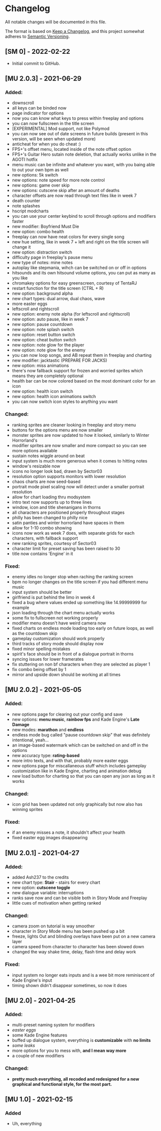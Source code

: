 # Changelog
All notable changes will be documented in this file.

The format is based on [Keep a Changelog](https://keepachangelog.com/en/1.0.0/),
and this project somewhat adheres to [Semantic Versioning](https://semver.org/spec/v2.0.0.html).

## [SM 0] - 2022-02-22
* Initial commit to GitHub.

## [MU 2.0.3] - 2021-06-29
### Added:
* downscroll
* all keys can be binded now
* page indicator for options
* now you can know what keys to press within freeplay and options
* you can now fullscreen in the title screen
* [EXPERIMENTAL] Mod support, not like Polymod
* you can now see out of date screens in future builds (present in this version, will be seen when updated more)
* anticheat for when you do cheat :)
* FPS+'s offset menu, located inside of the note offset option
* FPS+'s Guitar Hero sutain note deletion, that actually works unlike in the AGOTI hotfix
* menu music can be infinite and whatever you want, with you baing able to out your own bpm as well
* new options: 5k switch
* new options: note speed for more note control
* new options: game over skip
* new options: cutscene skip after an amount of deaths
* character offsets are now read through text files like in week 7
* death counter
* note splashes
* hscript modcharts
* you can use your center keybind to scroll through options and modifiers faster
* new modifier: Boyfriend Must Die
* new option: combo health
* freeplay can now have neat colors for every single song
* new hue setting, like in week 7 + left and right on the title screen will change it
* new option: distraction switch
* difficulty page in freeplay's pause menu
* new type of notes: mine notes
* autoplay like stepmania, wihch can be switched on or off in options
* hitsounds and its own hitsound volume options, you can put as many as you like
* chromakey options for easy greenscreen, courtesy of TentaRJ
* restart function for the title screen (CTRL + R)
* new option: background alpha
* new chart types: dual arrow, dual chaos, wave
* more easter eggs
* leftscroll and rightscroll
* new option: enemy note alpha (for leftscroll and rightscroll)
* new option: auto pause, like in week 7
* new option: pause countdown
* new option: note splash switch
* new option: reset button switch
* new option: cheat button switch
* new option: note glow for the player
* new option: note glow for the enemy
* you can now loop songs, and AB repeat them in freeplay and charting
* new modifier: jacktastic (PREPARE FOR JACKS)
* new option: miss animations
* there's now fallback support for frozen and worried sprites which means they are completely optional
* health bar can be now colored based on the most dominant color for an icon
* new option: health icon switch
* new option: health icon animations switch
* you can now switch icon styles to anything you want

### Changed:
* ranking sprites are cleaner looking in freeplay and story menu
* buttons for the options menu are now smaller
* monster sprites are now updated to how it looked, similarly to Winter Horrorland's
* modifier sprites are now smaller and more compact so you can see more options available
* sustain notes wiggle around on beat
* input system is much more generous when it comes to hitting notes
* window's resizable now
* icons no longer look bad, drawn by Sector03
* resolution option supports monitors with lower resolution
* chaos charts are now seed-based
* portrait mode pixel scaling now will detect under a smaller portrait resolution
* allow for chart loading thru modsystem
* intro text now supports up to three lines
* window, icon and title shenanigans in thorns
* all characters are positioned properly throughout stages
* philly has been changed to philly nice
* satin panties and winter horrorland have spaces in them
* allow for 1-10 combo showing
* icons now work as week 7 does, with separate grids for each characters, with fallback support
* new ranking sprites, courtesy of Sector03
* character limit for preset saving has been raised to 30
* title now contains 'Engine' in it

### Fixed:
* enemy idles no longer stop when raching the ranking screen
* bpm no longer changes on the title screen if you had different menu music
* input system should be better
* girlfriend is put behind the limo in week 4
* fixed a bug where values ended up something like 14.99999999 for example
* json loading through the chart menu actually works
* some fix to fullscreen not working properly
* modifier menu doesn't have weird camera now
* fixed charts on endless mode loading too early on future loops, as well as the countdown skip
* gameplay customization should work properly
* third tracks of story mode should display now
* fixed minor spelling mistakes
* spirit's face should be in front of a dialogue portrait in thorns
* syncing issues for lower framerates
* fix stuttering on non bf characters when they are selected as player 1
* fix combo being offset by 1
* mirror and upside down should be working at all times

## [MU 2.0.2] - 2021-05-05
### Added:
* new options page for clearing out your config and save
* new options: **menu music**, **rainbow fps** and Kade Engine's **Late Damage**
* new modes: **marathon** and **endless**
* endless mode bug called "pause countdown skip" that was definitely intentional, yeah...
* an image-based watermark which can be switched on and off in the options
* new accuracy type: **rating-based**
* more intro texts, and with that, probably more easter eggs
* new options page for miscallaneous stuff which includes gameplay customization like in Kade Engine, charting and animation debug
* new load button for charting so that you can open any json as long as it works

### Changed:
* icon grid has been updated not only graphically but now also has winning sprites

### Fixed:
* if an enemy misses a note, it shouldn't affect your health
* fixed easter egg images disappearing

## [MU 2.0.1] - 2021-04-27
### Added:
* added Ash237 to the credits
* new chart type: **Stair** - stairs for every chart
* new option: **cutscene toggle**
* new dialogue variable: interruptions
* ranks save now and can be visible both in Story Mode and Freeplay
* little cues of motivation when getting ranked

### Changed:
* camera zoom on tutorial is way smoother
* character in Story Mode menu has been pushed up a bit
* freeze, lights Out and blinding overlays have been put on a new camera layer
* camera speed from character to character has been slowed down
* changed the way shake time, delay, flash time and delay work

### Fixed:
* input system no longer eats inputs and is a wee bit more reminiscent of Kade Engine's input
* timing shown didn't disappear sometimes, so now it does

## [MU 2.0] - 2021-04-25
### Added:
* multi-preset naming system for modifiers
* _easter eggs_
* some Kade Engine features
* buffed up dialogue system, everything is **customizable** with **no limits**
* _some leaks_
* more options for you to mess with, **and I mean way more**
* a couple of new modifiers

### Changed:
* **pretty much everything, all recoded and redesigned for a new graphical and functional style, for the most part.**

## [MU 1.0] - 2021-02-15
### Added
* Uh, everything

